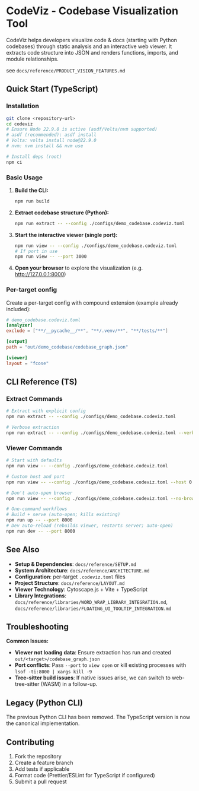 # CodeViz - Codebase Visualization Tool

CodeViz helps developers visualize code & docs (starting with Python codebases) through static analysis and an interactive web viewer. It extracts code structure into JSON and renders functions, imports, and module relationships.

see `docs/reference/PRODUCT_VISION_FEATURES.md`

## Quick Start (TypeScript)

### Installation

```bash
git clone <repository-url>
cd codeviz
# Ensure Node 22.9.0 is active (asdf/Volta/nvm supported)
# asdf (recommended): asdf install
# Volta: volta install node@22.9.0
# nvm: nvm install && nvm use

# Install deps (root)
npm ci
```

### Basic Usage

1. **Build the CLI:**
   ```bash
   npm run build
   ```

2. **Extract codebase structure (Python):**
   ```bash
   npm run extract -- --config ./configs/demo_codebase.codeviz.toml
   ```

3. **Start the interactive viewer (single port):**
   ```bash
   npm run view -- --config ./configs/demo_codebase.codeviz.toml
   # If port in use
   npm run view -- --port 3000
   ```

4. **Open your browser** to explore the visualization (e.g. http://127.0.0.1:8000)

### Per-target config

Create a per-target config with compound extension (example already included):

```toml
# demo_codebase.codeviz.toml
[analyzer]
exclude = ["**/__pycache__/**", "**/.venv/**", "**/tests/**"]

[output]
path = "out/demo_codebase/codebase_graph.json"

[viewer]
layout = "fcose"
```

## CLI Reference (TS)

### Extract Commands

```bash
# Extract with explicit config
npm run extract -- --config ./configs/demo_codebase.codeviz.toml

# Verbose extraction
npm run extract -- --config ./configs/demo_codebase.codeviz.toml --verbose
```

### Viewer Commands

```bash
# Start with defaults
npm run view -- --config ./configs/demo_codebase.codeviz.toml

# Custom host and port
npm run view -- --config ./configs/demo_codebase.codeviz.toml --host 0.0.0.0 --port 3000

# Don't auto-open browser
npm run view -- --config ./configs/demo_codebase.codeviz.toml --no-browser

# One-command workflows
# Build + serve (auto-open; kills existing)
npm run up -- --port 8000
# Dev auto-reload (rebuilds viewer, restarts server; auto-open)
npm run dev -- --port 8000
```

## See Also

- **Setup & Dependencies**: `docs/reference/SETUP.md`
- **System Architecture**: `docs/reference/ARCHITECTURE.md`
- **Configuration**: per-target `.codeviz.toml` files
- **Project Structure**: `docs/reference/LAYOUT.md`
- **Viewer Technology**: Cytoscape.js + Vite + TypeScript
- **Library Integrations**: `docs/reference/libraries/WORD_WRAP_LIBRARY_INTEGRATION.md`, `docs/reference/libraries/FLOATING_UI_TOOLTIP_INTEGRATION.md`

## Troubleshooting

**Common Issues:**
- **Viewer not loading data**: Ensure extraction has run and created `out/<target>/codebase_graph.json`
- **Port conflicts**: Pass `--port` to `view open` or kill existing processes with `lsof -ti:8000 | xargs kill -9`
- **Tree-sitter build issues**: If native issues arise, we can switch to web-tree-sitter (WASM) in a follow-up.

## Legacy (Python CLI)

The previous Python CLI has been removed. The TypeScript version is now the canonical implementation.

## Contributing

1. Fork the repository
2. Create a feature branch
3. Add tests if applicable
4. Format code (Prettier/ESLint for TypeScript if configured)
5. Submit a pull request